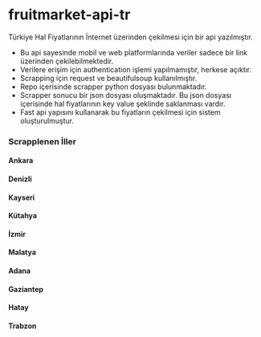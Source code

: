 
# fruitmarket-api-tr

Türkiye Hal Fiyatlarının İnternet üzerinden çekilmesi için bir api yazılmıştır.

- Bu api sayesinde mobil ve web platformlarında veriler sadece bir link üzerinden çekilebilmektedir.
- Verilere erişim için authentication işlemi yapılmamıştır, herkese açıktır.
- Scrapping için request ve beautifulsoup kullanılmıştır.
- Repo içerisinde scrapper python dosyası bulunmaktadır.
- Scrapper sonucu bir json dosyası oluşmaktadır. Bu json dosyası içerisinde hal fiyatlarının key value şeklinde saklanması vardır.
- Fast api yapısını kullanarak bu fiyatların çekilmesi için sistem oluşturulmuştur.

### Scrapplenen İller
#### Ankara
#### Denizli
#### Kayseri
#### Kütahya
#### İzmir
#### Malatya
#### Adana
#### Gaziantep
#### Hatay
#### Trabzon
